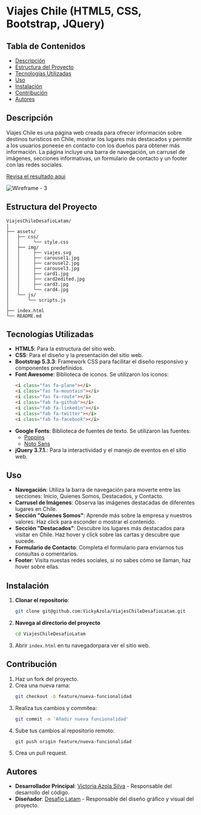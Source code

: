 # Viajes Chile (HTML5, CSS, Bootstrap, JQuery)

## Tabla de Contenidos

- [Descripción](#descripción)
- [Estructura del Proyecto](#estructura-del-proyecto)
- [Tecnologías Utilizadas](#tecnologías-utilizadas)
- [Uso](#uso)
- [Instalación](#instalación)
- [Contribución](#contribución)
- [Autores](#autores)

## Descripción

Viajes Chile es una página web creada para ofrecer información sobre destinos turísticos en Chile, mostrar los lugares más destacados y permitir a los usuarios poneese en contacto con los dueños para obtener más información. La página incluye una barra de navegación, un carrusel de imágenes, secciones informativas, un formulario de contacto y un footer con las redes sociales.

[Revisa el resultado aqui](https://vickyazola.github.io/ViajesChileDesafioLatam/)

![Wireframe - 3](https://github.com/VickyAzola/ViajesChileDesafioLatam/assets/116470398/738bd10a-a9c7-46df-846a-bc212414510f)

## Estructura del Proyecto

```plaintext
ViajesChileDesafioLatam/
│
├── assets/
│   ├── css/
│   │     └── style.css
│   ├── img/
│   │     ├── viajes.svg
│   │     ├── carousel1.jpg
│   │     ├── carousel2.jpg
│   │     ├── carousel3.jpg
│   │     ├── card1.jpg
│   │     ├── card2edited.jpg
│   │     ├── card3.jpg
│   │     └── card4.jpg
│   └── js/
│       └── scripts.js
│
├── index.html
└── README.md
```

## Tecnologías Utilizadas

- **HTML5**: Para la estructura del sitio web.
- **CSS**: Para el diseño y la presentación del sitio web.
- **Bootstrap 5.3.3**: Framework CSS para facilitar el diseño responsivo y componentes predefinidos.
- **Font Awesome**: Biblioteca de iconos. Se utilizaron los iconos:
    ```html
    <i class="fas fa-plane"></i>
    <i class="fas fa-mountain"></i>
    <i class="fas fa-route"></i>
    <i class="fab fa-github"></i>
    <i class="fab fa-linkedin"></i>
    <i class="fab fa-twitter"></i>
    <i class="fab fa-facebook"></i>
    ```
- **Google Fonts**: Biblioteca de fuentes de texto. Se utilizaron las fuentes:
  - [Poppins](https://fonts.google.com/specimen/Poppins?query=Poppins)
  - [Noto Sans](https://fonts.google.com/noto/specimen/Noto+Sans?query=Noto+Sans)
- **jQuery 3.7.1.**: Para la interactividad y el manejo de eventos en el sitio web.

## Uso

- **Navegación**: Utiliza la barra de navegación para moverte entre las secciones: Inicio, Quienes Somos, Destacados, y Contacto.
- **Carrusel de Imágenes**: Observa las imágenes destacadas de diferentes lugares en Chile.
- **Sección "Quienes Somos"**: Aprende más sobre la empresa y nuestros valores. Haz click para esconder o mostrar el contenido.
- **Sección "Destacados"**: Descubre los lugares más destacados para visitar en Chile. Haz hover y click sobre las cartas y descubre que sucede.
- **Formulario de Contacto**: Completa el formulario para enviarnos tus consultas o comentarios.
- **Footer**: Visita nuestas redes sociales, si no sabes cómo se llaman, haz hover sobre ellas.


## Instalación

1. **Clonar el repositorio**:
    ```bash
    git clone git@github.com:VickyAzola/ViajesChileDesafioLatam.git
    ```
2. **Navega al directorio del proyecto**
    ```bash
    cd ViajesChileDesafioLatam
    ```
3. Abrir `index.html` en tu navegadorpara ver el sitio web.

## Contribución

1. Haz un fork del proyecto.
2. Crea una nueva rama:
   ```bash
   git checkout -b feature/nueva-funcionalidad
   ```
3. Realiza tus cambios y commitea:
   ```bash
   git commit -m 'Añadir nueva funcionalidad'
   ```
4. Sube tus cambios al repositorio remoto:
   ```
   git push origin feature/nueva-funcionalidad
   ```
5. Crea un pull request.

## Autores

- **Desarrollador Principal**: [Victoria Azola Silva](https://github.com/VickyAzola) - Responsable del desarrollo del código.
- **Diseñador**: [Desafío Latam](https://desafiolatam.com/admision/?utm_term=desafio%20latam&utm_campaign=Brand&utm_source=adwords&utm_medium=ppc&hsa_acc=1239562006&hsa_cam=16998643182&hsa_grp=136655824715&hsa_ad=596057942540&hsa_src=g&hsa_tgt=kwd-340546658839&hsa_kw=desafio%20latam&hsa_mt=b&hsa_net=adwords&hsa_ver=3&gad_source=1&gclid=CjwKCAjwvvmzBhA2EiwAtHVrbzEJGJPqUuTuFDuNIFtSh4eKqGXcLXmCO9u12vwlU553fGXV93Q5zxoCGmEQAvD_BwE) - Responsable del diseño gráfico y visual del proyecto.
